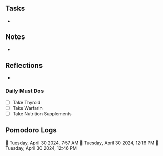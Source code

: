 ## Tasks

- 

## Notes

- 

## Reflections

- 

### Daily Must Dos

- [ ] Take Thyroid
- [ ] Take Warfarin
- [ ] Take Nutrition Supplements

## Pomodoro Logs

🍅 Tuesday, April 30 2024, 7:57 AM🍅 Tuesday, April 30 2024, 12:16 PM🍅 Tuesday, April 30 2024, 12:46 PM